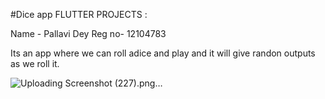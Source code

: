 #Dice app
FLUTTER PROJECTS :

Name - Pallavi Dey
Reg no- 12104783

Its an app where we can roll adice and play and it will give randon outputs as we roll it.

![Uploading Screenshot (227).png…]()
